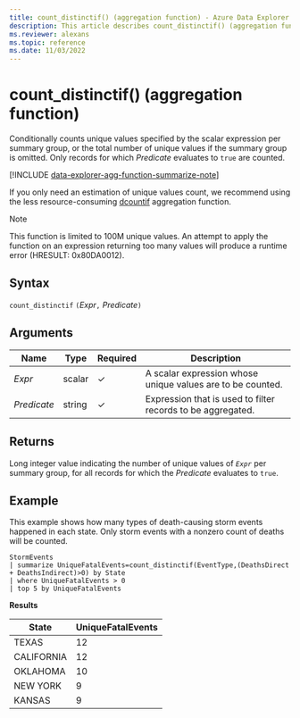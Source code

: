 ```yaml
---
title: count_distinctif() (aggregation function) - Azure Data Explorer
description: This article describes count_distinctif() (aggregation function) in Azure Data Explorer.
ms.reviewer: alexans
ms.topic: reference
ms.date: 11/03/2022
---
```

# count_distinctif() (aggregation function)

Conditionally counts unique values specified by the scalar expression per summary group, or the total number of unique values if the summary group is omitted. Only records for which *Predicate* evaluates to `true` are counted.

[!INCLUDE [data-explorer-agg-function-summarize-note](../../includes/data-explorer-agg-function-summarize-note.md)]

If you only need an estimation of unique values count, we recommend using the less resource-consuming [dcountif](dcountif-aggfunction.md) aggregation function.

> [!NOTE]
> This function is limited to 100M unique values. An attempt to apply the function on an expression returning too many values will produce a runtime error (HRESULT: 0x80DA0012).

## Syntax

`count_distinctif` `(`*Expr*`,` *Predicate*`)`

## Arguments

| Name | Type | Required | Description |
|--|--|--|--|
| *Expr*| scalar | &check; | A scalar expression whose unique values are to be counted. |
| *Predicate* | string | &check; | Expression that is used to filter records to be aggregated. |

## Returns

Long integer value indicating the number of unique values of *`Expr`* per summary group, for all records for which the *Predicate* evaluates to `true`.

## Example

This example shows how many types of death-causing storm events happened in each state. Only storm events with a nonzero count of deaths will be counted.

```kusto
StormEvents
| summarize UniqueFatalEvents=count_distinctif(EventType,(DeathsDirect + DeathsIndirect)>0) by State
| where UniqueFatalEvents > 0
| top 5 by UniqueFatalEvents
```

**Results**

| State           | UniqueFatalEvents |
| --------------- | ----------------- |
| TEXAS           | 12                |
| CALIFORNIA      | 12                |
| OKLAHOMA        | 10                |
| NEW YORK        | 9                 |
| KANSAS          | 9                 |
